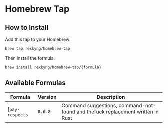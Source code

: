 # Homebrew Tap

## How to Install

Add this tap to your Homebrew:

```sh
brew tap rexkyng/homebrew-tap
```

Then install the formula:

```sh
brew install rexkyng/homebrew-tap/{formula}
```

## Available Formulas

| Formula                                                 | Version | Description                                                                    |
| ------------------------------------------------------- | ------- | ------------------------------------------------------------------------------ |
| [`pay-respects` | `0.6.8` | Command suggestions, command-not-found and thefuck replacement written in Rust |

